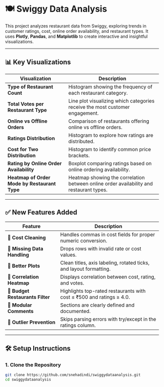 # 🍽️ Swiggy Data Analysis

This project analyzes restaurant data from Swiggy, exploring trends in customer ratings, cost, online order availability, and restaurant types. It uses **Plotly**, **Pandas**, and **Matplotlib** to create interactive and insightful visualizations.

---


## 📊 Key Visualizations

| Visualization | Description |
|---------------|-------------|
| **Type of Restaurant Count** | Histogram showing the frequency of each restaurant category. |
| **Total Votes per Restaurant Type** | Line plot visualizing which categories receive the most customer engagement. |
| **Online vs Offline Orders** | Comparison of restaurants offering online vs offline orders. |
| **Ratings Distribution** | Histogram to explore how ratings are distributed. |
| **Cost for Two Distribution** | Histogram to identify common price brackets. |
| **Rating by Online Order Availability** | Boxplot comparing ratings based on online ordering availability. |
| **Heatmap of Order Mode by Restaurant Type** | Heatmap showing the correlation between online order availability and restaurant types. |

---

## ✅ New Features Added

| Feature | Description |
|---------|-------------|
| 📌 **Cost Cleaning** | Handles commas in cost fields for proper numeric conversion. |
| 📌 **Missing Data Handling** | Drops rows with invalid rate or cost values. |
| 📌 **Better Plots** | Clean titles, axis labeling, rotated ticks, and layout formatting. |
| 📌 **Correlation Heatmap** | Displays correlation between cost, rating, and votes. |
| 📌 **Budget Restaurants Filter** | Highlights top-rated restaurants with cost ≤ ₹500 and ratings ≥ 4.0. |
| 📌 **Modular Comments** | Sections are clearly defined and documented. |
| 📌 **Outlier Prevention** | Skips parsing errors with try/except in the ratings column. |

---

## 🛠️ Setup Instructions

### 1. Clone the Repository
```bash
git clone https://github.com/snehadindi/swiggydataanalysis.git
cd swiggydataanalysis
